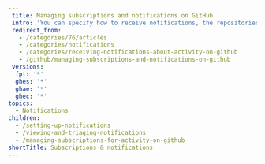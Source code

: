 ```yaml
---
 title: Managing subscriptions and notifications on GitHub
 intro: 'You can specify how to receive notifications, the repositories you are interested in, and the types of activity you want to hear about.'
 redirect_from:
   - /categories/76/articles
   - /categories/notifications
   - /categories/receiving-notifications-about-activity-on-github
   - /github/managing-subscriptions-and-notifications-on-github
 versions:
  fpt: '*'
  ghes: '*'
  ghae: '*'
  ghec: '*'
topics:
  - Notifications
children:
  - /setting-up-notifications
  - /viewing-and-triaging-notifications
  - /managing-subscriptions-for-activity-on-github
shortTitle: Subscriptions & notifications
---
```


